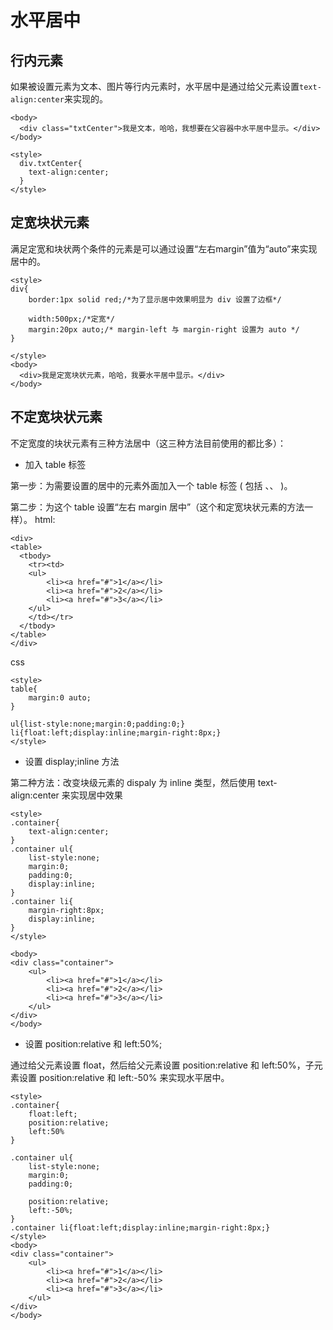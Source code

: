 # 水平居中

## 行内元素

如果被设置元素为文本、图片等行内元素时，水平居中是通过给父元素设置` text-align:center `来实现的。

```
<body>
  <div class="txtCenter">我是文本，哈哈，我想要在父容器中水平居中显示。</div>
</body>
```
```
<style>
  div.txtCenter{
    text-align:center;
  }
</style>
```
## 定宽块状元素

满足定宽和块状两个条件的元素是可以通过设置“左右margin”值为“auto”来实现居中的。
```
<style>
div{
    border:1px solid red;/*为了显示居中效果明显为 div 设置了边框*/
    
    width:500px;/*定宽*/
    margin:20px auto;/* margin-left 与 margin-right 设置为 auto */
}

</style>
<body>
  <div>我是定宽块状元素，哈哈，我要水平居中显示。</div>
</body>
```

## 不定宽块状元素
不定宽度的块状元素有三种方法居中（这三种方法目前使用的都比多）：

+ 加入 table 标签

第一步：为需要设置的居中的元素外面加入一个 table 标签 ( 包括 <tbody>、<tr>、<td> )。

第二步：为这个 table 设置“左右 margin 居中”（这个和定宽块状元素的方法一样）。
html:
```
<div>
<table>
  <tbody>
    <tr><td>
    <ul>
        <li><a href="#">1</a></li>
        <li><a href="#">2</a></li>
        <li><a href="#">3</a></li>
    </ul>
    </td></tr>
  </tbody>
</table>
</div>
```
css

```
<style>
table{
    margin:0 auto;
}

ul{list-style:none;margin:0;padding:0;}
li{float:left;display:inline;margin-right:8px;}
</style>
```
+ 设置 display;inline 方法

第二种方法：改变块级元素的 dispaly 为 inline 类型，然后使用 text-align:center 来实现居中效果

```
<style>
.container{
    text-align:center;
}
.container ul{
    list-style:none;
    margin:0;
    padding:0;
    display:inline;
}
.container li{
    margin-right:8px;
    display:inline;
}
</style>

<body>
<div class="container">
    <ul>
        <li><a href="#">1</a></li>
        <li><a href="#">2</a></li>
        <li><a href="#">3</a></li>
    </ul>
</div>
</body>
```

+ 设置 position:relative 和 left:50%;

通过给父元素设置 float，然后给父元素设置 position:relative 和 left:50%，子元素设置 position:relative 和 left:-50% 来实现水平居中。

```
<style>
.container{
    float:left;
    position:relative;
    left:50%
}

.container ul{
    list-style:none;
    margin:0;
    padding:0;
    
    position:relative;
    left:-50%;
}
.container li{float:left;display:inline;margin-right:8px;}
</style>
<body>
<div class="container">
    <ul>
        <li><a href="#">1</a></li>
        <li><a href="#">2</a></li>
        <li><a href="#">3</a></li>
    </ul>
</div>
</body>
```